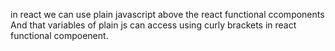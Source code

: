in react  we can use plain javascript above the react functional ccomponents
And that variables of plain js can access using curly brackets in react functional compoenent.
